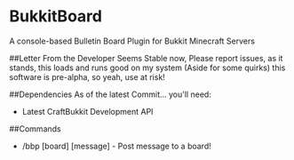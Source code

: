 BukkitBoard
===========
A console-based Bulletin Board Plugin for Bukkit Minecraft Servers


##Letter From the Developer
Seems Stable now, Please report issues, as it stands, this loads and runs good on my system (Aside for some quirks)
this software is pre-alpha, so yeah, use at risk!

##Dependencies
As of the latest Commit... you'll need:

* Latest CraftBukkit Development API

##Commands
- /bbp [board] [message] - Post message to a board!
